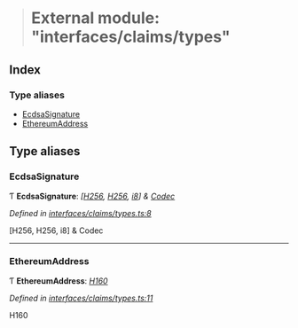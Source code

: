 > # External module: "interfaces/claims/types"

## Index

### Type aliases

* [EcdsaSignature](_interfaces_claims_types_.md#ecdsasignature)
* [EthereumAddress](_interfaces_claims_types_.md#ethereumaddress)

## Type aliases

###  EcdsaSignature

Ƭ **EcdsaSignature**: *[[H256](../classes/_primitive_h256_.h256.md), [H256](../classes/_primitive_h256_.h256.md), [i8](../interfaces/_interfaceregistry_.interfaceregistry.md#i8)] & [Codec](../interfaces/_types_.codec.md)*

*Defined in [interfaces/claims/types.ts:8](https://github.com/polkadot-js/api/blob/b595428/packages/types/src/interfaces/claims/types.ts#L8)*

[H256, H256, i8] & Codec

___

###  EthereumAddress

Ƭ **EthereumAddress**: *[H160](../classes/_primitive_h160_.h160.md)*

*Defined in [interfaces/claims/types.ts:11](https://github.com/polkadot-js/api/blob/b595428/packages/types/src/interfaces/claims/types.ts#L11)*

H160